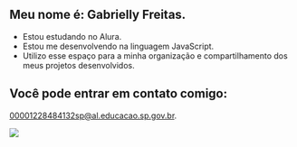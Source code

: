 ## Meu nome é: Gabrielly Freitas.

- Estou estudando no Alura.
- Estou me desenvolvendo na linguagem JavaScript.
- Utilizo esse espaço para a minha organização e compartilhamento dos meus projetos desenvolvidos.

## Você pode entrar em contato comigo:
00001228484132sp@al.educacao.sp.gov.br.

![](https://media.tenor.com/aj_2Ve888WAAAAAi/troll-race-trollface.gif)
<!--
**gabyy08/gabyy08** is a ✨ _special_ ✨ repository because its `README.md` (this file) appears on your GitHub profile.

Here are some ideas to get you started:

- 🔭 I’m currently working on ...
- 🌱 I’m currently learning ...
- 👯 I’m looking to collaborate on ...
- 🤔 I’m looking for help with ...
- 💬 Ask me about ...
- 📫 How to reach me: ...
- 😄 Pronouns: ...
- ⚡ Fun fact: ...
-->
